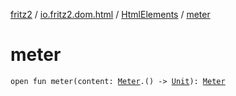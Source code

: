 [fritz2](../../index.md) / [io.fritz2.dom.html](../index.md) / [HtmlElements](index.md) / [meter](./meter.md)

# meter

`open fun meter(content: `[`Meter`](../-meter/index.md)`.() -> `[`Unit`](https://kotlinlang.org/api/latest/jvm/stdlib/kotlin/-unit/index.html)`): `[`Meter`](../-meter/index.md)